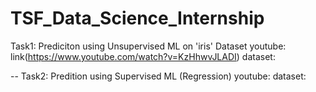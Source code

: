 # TSF_Data_Science_Internship

Task1: Prediciton using Unsupervised ML on 'iris' Dataset
youtube: link(https://www.youtube.com/watch?v=KzHhwvJLADI)
dataset:


--
Task2: Predition using Supervised ML (Regression)
youtube:
dataset: 
